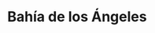---
title: Bahía de los Ángeles
url: /bahia-de-los-angeles/
latitude: 28.953
longitude: -113.559
---